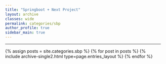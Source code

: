 ```yaml
---
title: "Springboot + Next Project"
layout: archive
classes: wide
permalink: categories/sbp
author_profile: true
sidebar_main: true
---
```



***

{% assign posts = site.categories.sbp %}
{% for post in posts %} {% include archive-single2.html type=page.entries_layout %} {% endfor %}
